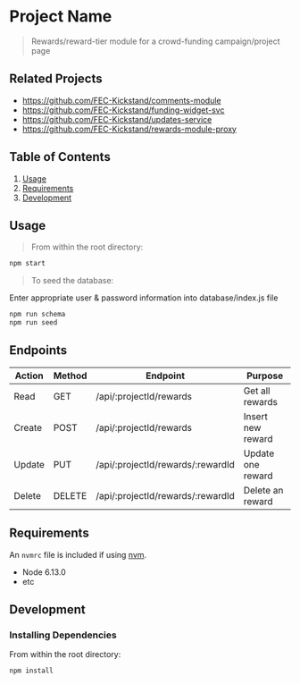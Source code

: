 # Project Name

> Rewards/reward-tier module for a crowd-funding campaign/project page

## Related Projects

  - https://github.com/FEC-Kickstand/comments-module
  - https://github.com/FEC-Kickstand/funding-widget-svc
  - https://github.com/FEC-Kickstand/updates-service
  - https://github.com/FEC-Kickstand/rewards-module-proxy

## Table of Contents

1. [Usage](#Usage)
1. [Requirements](#requirements)
1. [Development](#development)

## Usage

> From within the root directory:
```sh
npm start
```

> To seed the database:

Enter appropriate user & password information into database/index.js file
```sh
npm run schema
npm run seed
```

## Endpoints
| Action    | Method | Endpoint                                                       | Purpose           |
|-----------|--------|----------------------------------------------------------------|-------------------|
| Read      | GET    | /api/:projectId/rewards                                        | Get all rewards   |
| Create    | POST   | /api/:projectId/rewards                                        | Insert new reward |
| Update    | PUT    | /api/:projectId/rewards/:rewardId                              | Update one reward |
| Delete    | DELETE | /api/:projectId/rewards/:rewardId                              | Delete an reward  |

## Requirements

An `nvmrc` file is included if using [nvm](https://github.com/creationix/nvm).

- Node 6.13.0
- etc

## Development

### Installing Dependencies

From within the root directory:

```sh
npm install
```


